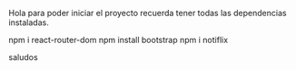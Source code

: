 Hola para poder iniciar el proyecto recuerda tener todas las dependencias instaladas.

npm i react-router-dom
npm install bootstrap
npm i notiflix

saludos
